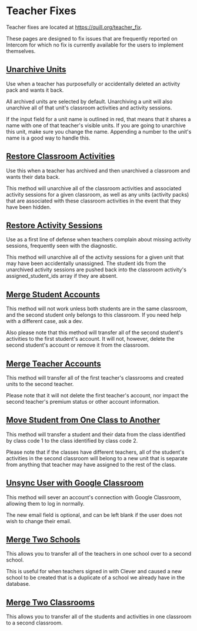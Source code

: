 # Teacher Fixes

Teacher fixes are located at <https://quill.org/teacher_fix>.

These pages are designed to fix issues that are frequently reported on Intercom for which no fix is currently available for the users to implement themselves.

## [Unarchive Units](https://quill.org/teacher_fix/unarchive_units)

Use when a teacher has purposefully or accidentally deleted an activity pack and wants it back.

All archived units are selected by default. Unarchiving a unit will also unarchive all of that unit's classroom activities and activity sessions.

If the input field for a unit name is outlined in red, that means that it shares a name with one of that teacher's visible units. If you are going to unarchive this unit, make sure you change the name. Appending a number to the unit's name is a good way to handle this.

## [Restore Classroom Activities](https://www.quill.org/teacher_fix/recover_classroom_activities)

Use this when a teacher has archived and then unarchived a classroom and wants their data back.

This method will unarchive all of the classroom activities and associated activity sessions for a given classroom, as well as any units (activity packs) that are associated with these classroom activities in the event that they have been hidden.

## [Restore Activity Sessions](https://www.quill.org/teacher_fix/recover_activity_sessions)

Use as a first line of defense when teachers complain about missing activity sessions, frequently seen with the diagnostic.

This method will unarchive all of the activity sessions for a given unit that may have been accidentally unassigned. The student ids from the unarchived activity sessions are pushed back into the classroom activity's assigned_student_ids array if they are absent.

## [Merge Student Accounts](https://www.quill.org/teacher_fix/merge_student_accounts)

This method will not work unless both students are in the same classroom, and the second student only belongs to this classroom. If you need help with a different case, ask a dev.

Also please note that this method will transfer all of the second student's activities to the first student's account. It will not, however, delete the second student's account or remove it from the classroom.

## [Merge Teacher Accounts](https://www.quill.org/teacher_fix/merge_teacher_accounts)

This method will transfer all of the first teacher's classrooms and created units to the second teacher.

Please note that it will not delete the first teacher's account, nor impact the second teacher's premium status or other account information.

## [Move Student from One Class to Another](https://www.quill.org/teacher_fix/move_student)

This method will transfer a student and their data from the class identified by class code 1 to the class identified by class code 2.

Please note that if the classes have different teachers, all of the student's activities in the second classroom will belong to a new unit that is separate from anything that teacher may have assigned to the rest of the class.

## [Unsync User with Google Classroom](https://www.quill.org/teacher_fix/google_unsync)

This method will sever an account's connection with Google Classroom, allowing them to log in normally.

The new email field is optional, and can be left blank if the user does not wish to change their email.

## [Merge Two Schools](https://www.quill.org/teacher_fix/merge_two_schools)

This allows you to transfer all of the teachers in one school over to a second school.

This is useful for when teachers signed in with Clever and caused a new school to be created that is a duplicate of a school we already have in the database.

## [Merge Two Classrooms](https://www.quill.org/teacher_fix/merge_two_classrooms)

This allows you to transfer all of the students and activities in one classroom to a second classroom.
